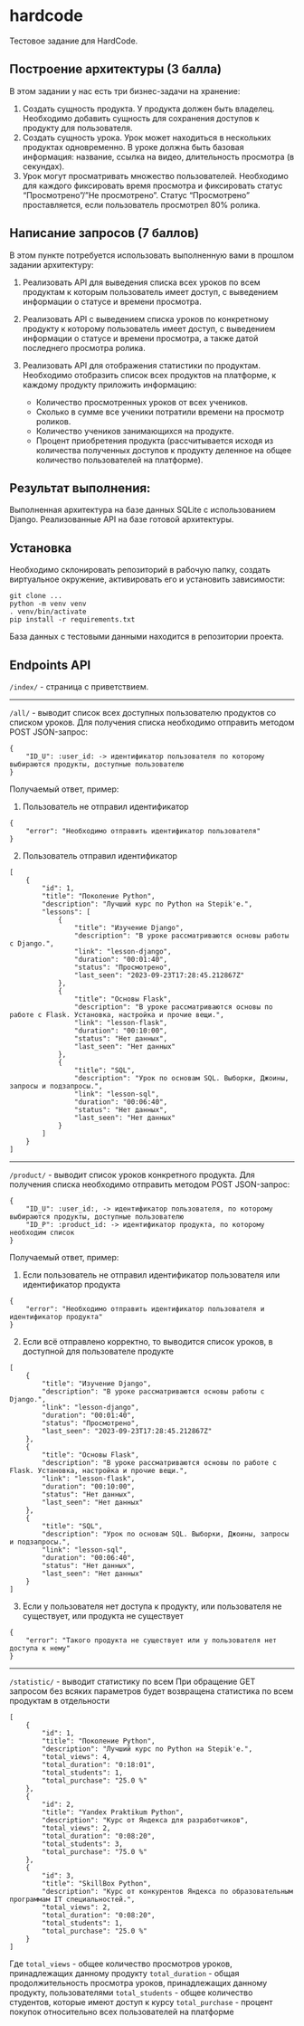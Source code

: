 # hardcode
Тестовое задание для HardCode.

## Построение архитектуры (3 балла)
В этом задании у нас есть три бизнес-задачи на хранение:
1. Создать сущность продукта. У продукта должен быть владелец. Необходимо добавить сущность для сохранения доступов к продукту для пользователя.
2. Создать сущность урока. Урок может находиться в нескольких продуктах одновременно. В уроке должна быть базовая информация: название, ссылка на видео, длительность просмотра (в секундах).
3. Урок могут просматривать множество пользователей. Необходимо для каждого фиксировать время просмотра и фиксировать статус “Просмотрено”/”Не просмотрено”. Статус “Просмотрено” проставляется, если пользователь просмотрел 80% ролика.

## Написание запросов (7 баллов)
В этом пункте потребуется использовать выполненную вами в прошлом задании архитектуру:
1. Реализовать API для выведения списка всех уроков по всем продуктам к которым пользователь имеет доступ, с выведением информации о статусе и времени просмотра.
2. Реализовать API с выведением списка уроков по конкретному продукту к которому пользователь имеет доступ, с выведением информации о статусе и времени просмотра, а также датой последнего просмотра ролика.
3. Реализовать API для отображения статистики по продуктам. Необходимо отобразить список всех продуктов на платформе, к каждому продукту приложить информацию:

	- Количество просмотренных уроков от всех учеников.
	- Сколько в сумме все ученики потратили времени на просмотр роликов.
	- Количество учеников занимающихся на продукте.
	- Процент приобретения продукта (рассчитывается исходя из количества полученных доступов к продукту деленное на общее количество пользователей на платформе).


## Результат выполнения:
Выполненная архитектура на базе данных SQLite с использованием Django.
Реализованные API на базе готовой архитектуры.

## Установка
Необходимо склонировать репозиторий в рабочую папку, создать виртуальное окружение, активировать его и установить зависимости:
```
git clone ...
python -m venv venv
. venv/bin/activate
pip install -r requirements.txt
```
База данных с тестовыми данными находится в репозитории проекта.

## Endpoints API

`/index/` - страница с приветствием.

---

`/all/` - выводит список всех доступных пользователю продуктов со списком уроков.
Для получения списка необходимо отправить методом POST JSON-запрос:
```
{
	"ID_U": :user_id: -> идентификатор пользователя по которому выбираются продукты, доступные пользователю
}
```
Получаемый ответ, пример:
1. Пользователь не отправил идентификатор
```
{
    "error": "Необходимо отправить идентификатор пользователя"
}
```
2. Пользователь отправил идентификатор
```
[
    {
        "id": 1,
        "title": "Поколение Python",
        "description": "Лучший курс по Python на Stepik'e.",
        "lessons": [
            {
                "title": "Изучение Django",
                "description": "В уроке рассматриваются основы работы с Django.",
                "link": "lesson-django",
                "duration": "00:01:40",
                "status": "Просмотрено",
                "last_seen": "2023-09-23T17:28:45.212867Z"
            },
            {
                "title": "Основы Flask",
                "description": "В уроке рассматриваются основы по работе с Flask. Установка, настройка и прочие вещи.",
                "link": "lesson-flask",
                "duration": "00:10:00",
                "status": "Нет данных",
                "last_seen": "Нет данных"
            },
            {
                "title": "SQL",
                "description": "Урок по основам SQL. Выборки, Джоины, запросы и подзапросы.",
                "link": "lesson-sql",
                "duration": "00:06:40",
                "status": "Нет данных",
                "last_seen": "Нет данных"
            }
        ]
    }
]
```

---

`/product/` - выводит список уроков конкретного продукта.
Для получения списка необходимо отправить методом POST JSON-запрос:

```
{
	"ID_U": :user_id:, -> идентификатор пользователя, по которому выбираются продукты, доступные пользователю
	"ID_P": :product_id: -> идентификатор продукта, по которому необходим список
}
```
Получаемый ответ, пример:
1. Если пользователь не отправил идентификатор пользователя или идентификатор продукта
```
{
    "error": "Необходимо отправить идентификатор пользователя и идентификатор продукта"
}
```
2. Если всё отправлено корректно, то выводится список уроков, в доступной для пользователе продукте
```
[
    {
        "title": "Изучение Django",
        "description": "В уроке рассматриваются основы работы с Django.",
        "link": "lesson-django",
        "duration": "00:01:40",
        "status": "Просмотрено",
        "last_seen": "2023-09-23T17:28:45.212867Z"
    },
    {
        "title": "Основы Flask",
        "description": "В уроке рассматриваются основы по работе с Flask. Установка, настройка и прочие вещи.",
        "link": "lesson-flask",
        "duration": "00:10:00",
        "status": "Нет данных",
        "last_seen": "Нет данных"
    },
    {
        "title": "SQL",
        "description": "Урок по основам SQL. Выборки, Джоины, запросы и подзапросы.",
        "link": "lesson-sql",
        "duration": "00:06:40",
        "status": "Нет данных",
        "last_seen": "Нет данных"
    }
]
```
3. Если у пользователя нет доступа к продукту, или пользователя не существует, или продукта не существует
```
{
    "error": "Такого продукта не существует или у пользователя нет доступа к нему"
}
```

---

`/statistic/` - выводит статистику по всем
При обращение GET запросом без всяких параметров будет возвращена статистика по всем продуктам в отдельности
```
[
    {
        "id": 1,
        "title": "Поколение Python",
        "description": "Лучший курс по Python на Stepik'e.",
        "total_views": 4,
        "total_duration": "0:18:01",
        "total_students": 1,
        "total_purchase": "25.0 %"
    },
    {
        "id": 2,
        "title": "Yandex Praktikum Python",
        "description": "Курс от Яндекса для разработчиков",
        "total_views": 2,
        "total_duration": "0:08:20",
        "total_students": 3,
        "total_purchase": "75.0 %"
    },
    {
        "id": 3,
        "title": "SkillBox Python",
        "description": "Курс от конкурентов Яндекса по образовательным программам IT специальностей.",
        "total_views": 2,
        "total_duration": "0:08:20",
        "total_students": 1,
        "total_purchase": "25.0 %"
    }
]
```

Где
	`total_views` - общее количество просмотров уроков, принадлежащих данному продукту
	`total_duration` - общая продолжительность просмотра уроков, принадлежащих данному продукту, пользователями
	`total_students` - общее количество студентов, которые имеют доступ к курсу
	`total_purchase` - процент покупок относительно всех пользователей на платформе

